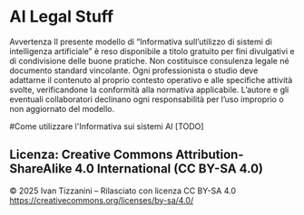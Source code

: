 # AI Legal Stuff
Avvertenza
Il presente modello di “Informativa sull’utilizzo di sistemi di intelligenza artificiale” è reso disponibile a titolo gratuito per fini divulgativi e di condivisione delle buone pratiche.
Non costituisce consulenza legale né documento standard vincolante.
Ogni professionista o studio deve adattarne il contenuto al proprio contesto operativo e alle specifiche attività svolte, verificandone la conformità alla normativa applicabile.
L’autore e gli eventuali collaboratori declinano ogni responsabilità per l’uso improprio o non aggiornato del modello.

#Come utilizzare l'Informativa sui sistemi AI
[TODO]

## Licenza: Creative Commons Attribution-ShareAlike 4.0 International (CC BY-SA 4.0)
© 2025 Ivan Tizzanini – Rilasciato con licenza CC BY-SA 4.0
https://creativecommons.org/licenses/by-sa/4.0/
